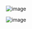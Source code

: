 ![image](https://github.com/user-attachments/assets/dd0ea500-0a99-4dcd-976d-6aaf0c0e6ca0)

![image](https://github.com/user-attachments/assets/7d7558ee-e3f3-4975-a1c2-4b105cab6927)
